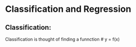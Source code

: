 # Classification and Regression

## Classification:
  Classification is thought of finding a funnction # y = f(x)
